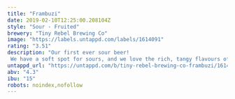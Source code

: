 ```yaml
---
title: "Frambuzi"
date: 2019-02-10T12:25:00.208104Z
style: "Sour - Fruited"
brewery: "Tiny Rebel Brewing Co"
image: "https://labels.untappd.com/labels/1614091"
rating: "3.51"
description: "Our first ever sour beer! We have a soft spot for sours, and we love the rich, tangy flavours of Framboesia. Packed to the brim with the plumpest, juiciest little raspberries we could get our hands on. We've fired them into this kettle soured little vigilante like a drive-by in the fruit aisle. Splat, splat, splat!"
untappd_url: "https://untappd.com/b/tiny-rebel-brewing-co-frambuzi/1614091"
abv: "4.3"
ibu: "15"
robots: noindex,nofollow
---
```

